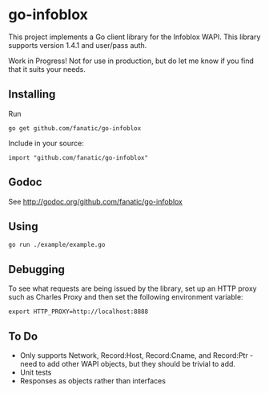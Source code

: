 go-infoblox
=========
This project implements a Go client library for the Infoblox WAPI.  This
library supports version 1.4.1 and user/pass auth.

Work in Progress! Not for use in production, but do let me know if you find
that it suits your needs.

Installing
----------
Run

    go get github.com/fanatic/go-infoblox

Include in your source:

    import "github.com/fanatic/go-infoblox"

Godoc
-----
See http://godoc.org/github.com/fanatic/go-infoblox

Using
-----

    go run ./example/example.go

Debugging 
---------
To see what requests are being issued by the library, set up an HTTP proxy
such as Charles Proxy and then set the following environment variable:

    export HTTP_PROXY=http://localhost:8888

To Do 
-----
- Only supports Network, Record:Host, Record:Cname, and Record:Ptr - need to add other WAPI objects, but they should be trivial to add.
- Unit tests
- Responses as objects rather than interfaces
